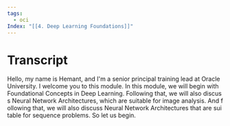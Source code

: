 ```yaml
---
tags:
  - oci
Index: "[[4. Deep Learning Foundations]]"
---
```

# Transcript
Hello, my name is Hemant, and I'm a senior principal training lead at Oracle University. I welcome you to this module. In this module, we will begin with Foundational Concepts in Deep Learning. Following that, we will also discuss Neural Network Architectures, which are suitable for image analysis. And following that, we will also discuss Neural Network Architectures that are suitable for sequence problems. So let us begin.